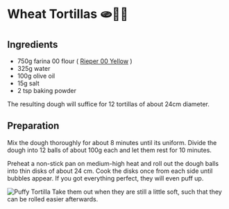 # Wheat Tortillas 🫓🥙🌮

## Ingredients
* 750g  farina 00 flour ( [Rieper 00 Yellow](https://www.rieper.com/de/haushaltsmehle/produkte/produkt-details.html?code=0015) )
* 325g  water
* 100g  olive oil
* 15g   salt
* 2 tsp baking powder

The resulting dough will suffice for 12 tortillas of about 24cm diameter.

## Preparation
Mix the dough thoroughly for about 8 minutes until its uniform.
Divide the dough into 12 balls of about 100g each and let them rest for 10 minutes.

Preheat a non-stick pan on medium-high heat and roll out the dough balls into thin
disks of about 24 cm. Cook the disks once from each side until bubbles appear. If you
got everything perfect, they will even puff up.

![Puffy Tortilla](https://www.benjamingroeber.com/static/img/recipes/puffy_tortilla_small.jpg "Puffy Tortilla")
Take them out when they are still a little soft, such that they can be rolled easier afterwards.  
